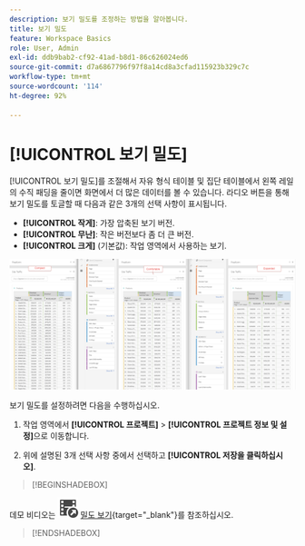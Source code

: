 ```yaml
---
description: 보기 밀도를 조정하는 방법을 알아봅니다.
title: 보기 밀도
feature: Workspace Basics
role: User, Admin
exl-id: ddb9bab2-cf92-41ad-b8d1-86c626024ed6
source-git-commit: d7a6867796f97f8a14cd8a3cfad115923b329c7c
workflow-type: tm+mt
source-wordcount: '114'
ht-degree: 92%

---
```


# [!UICONTROL 보기 밀도]

[!UICONTROL 보기 밀도]를 조절해서 자유 형식 테이블 및 집단 테이블에서 왼쪽 레일의 수직 패딩을 줄이면 화면에서 더 많은 데이터를 볼 수 있습니다. 라디오 버튼을 통해 보기 밀도를 토글할 때 다음과 같은 3개의 선택 사항이 표시됩니다.

- **[!UICONTROL 작게]**: 가장 압축된 보기 버전.
- **[!UICONTROL 무난]**: 작은 버전보다 좀 더 큰 버전.
- **[!UICONTROL 크게]** (기본값): 작업 영역에서 사용하는 보기.

![](assets/view-density.png)

보기 밀도를 설정하려면 다음을 수행하십시오.

1. 작업 영역에서 **[!UICONTROL 프로젝트]** > **[!UICONTROL 프로젝트 정보 및 설정]**&#x200B;으로 이동합니다.

1. 위에 설명된 3개 선택 사항 중에서 선택하고 **[!UICONTROL 저장을 클릭하십시오]**.


>[!BEGINSHADEBOX]

데모 비디오는 ![VideoCheckedOut](/help/assets/icons/VideoCheckedOut.svg) [밀도 보기](https://video.tv.adobe.com/v/41123?quality=12&learn=on&captions=kor){target="_blank"}를 참조하십시오.

>[!ENDSHADEBOX]

